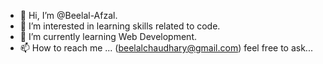 - 👋 Hi, I’m @Beelal-Afzal.
- 👀 I’m interested in learning skills related to code.
- 🌱 I’m currently learning Web Development.
- 📫 How to reach me ... (beelalchaudhary@gmail.com) feel free to ask...


<!---
Beelal-Afzal/Beelal-Afzal is a ✨ special ✨ repository because its `README.md` (this file) appears on your GitHub profile.
You can click the Preview link to take a look at your changes.
--->
